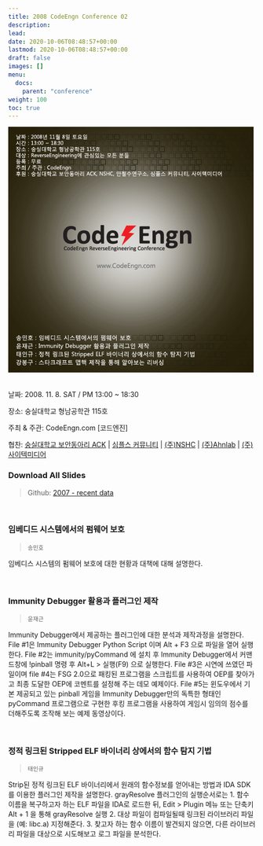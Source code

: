 ```yaml
---
title: 2008 CodeEngn Conference 02
description: 
lead: 
date: 2020-10-06T08:48:57+00:00
lastmod: 2020-10-06T08:48:57+00:00
draft: false
images: []
menu:
  docs:
    parent: "conference"
weight: 100
toc: true
---
```


<img class="img-fluid lazyload blur-up border-0" data-sizes=auto src=codeengn_conference_02_poster.jpg alt=Rectangle>
<br /><br />

날짜: 2008. 11. 8. SAT / PM 13:00 ~ 18:30

장소: 숭실대학교 형남공학관 115호

주최 & 주관: CodeEngn.com [코드엔진] &nbsp;

협찬: <a href='http://ack.or.kr' target='_blank'>숭실대학교 보안동아리 ACK</a> |
<a href='http://www.simples.kr' target='_blank'>심플스 커뮤니티</a> |
<a href='https://www.nshc.net' target='_blank'>(주)NSHC</a> |
<a href='https://www.ahnlab.com' target='_blank'>(주)Ahnlab</a> |
<a href='https://search.naver.com/search.naver?where=nexearch&sm=top_hty&fbm=0&ie=utf8&query=사이텍미디어' target='_blank'>(주)사이텍미디어</a>
<br />

### Download All Slides

> Github: <a href='https://github.com/codeengn/codeengn-conference' target='_blank'>2007 - recent data</a>

<br />



### 임베디드 시스템에서의 펌웨어 보호

> <small>송민호</small>


임베디스 시스템의 펌웨어 보호에 대한 현황과 대책에 대해 설명한다.


<br />

### Immunity Debugger 활용과 플러그인 제작

> <small>윤재근</small>


Immunity Debugger에서 제공하는 플러그인에 대한 분석과 제작과정을 설명한다. File #1은 Immunity Debugger Python Script 이며 Alt + F3 으로 파일을 열어 실행한다. File #2는 immunity/pyCommand 에 설치 후 Immunity Debugger에서 커맨드창에 !pinball 명령 후 Alt+L > 실행(F9) 으로 실행한다. File #3은 시연에 쓰였던 파일이며 file #4는 FSG 2.0으로 패킹된 프로그램을 스크립트를 사용하여 OEP를 찾아가고 최종 도달한 OEP에 코멘트를 설정해 주는 데모 예제이다. File #5는 윈도우에서 기본 제공되고 있는 pinball 게임을 Immunity Debugger만의 독특한 형태인 pyCommand 프로그램으로 구현한 후킹 프로그램을 사용하여 게임시 임의의 점수를 더해주도록 조작해 보는 예제 동영상이다.


<br />

### 정적 링크된 Stripped ELF 바이너리 상에서의 함수 탐지 기법

> <small>태인규</small>


Strip된 정적 링크된 ELF 바이너리에서 원래의 함수정보를 얻어내는 방법과 IDA SDK를 이용한 플러그인 제작을 설명한다. grayResolve 플러그인의 실행순서로는 1. 함수 이름을 복구하고자 하는 ELF 파일을 IDA로 로드한 뒤, Edit > Plugin 메뉴 또는 단축키 Alt + 1 을 통해 grayResolve 실행 2. 대상 파일이 컴파일될때 링크된 라이브러리 파일을 (예: libc.a) 지정해준다. 3. 찾고자 하는 함수 이름이 발견되지 않으면, 다른 라이브러리 파일을 대상으로 시도해보고 로그 파일을 분석한다.
